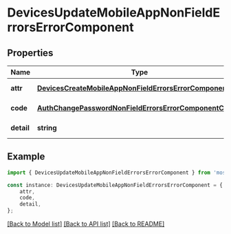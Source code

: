 # DevicesUpdateMobileAppNonFieldErrorsErrorComponent


## Properties

Name | Type | Description | Notes
------------ | ------------- | ------------- | -------------
**attr** | [**DevicesCreateMobileAppNonFieldErrorsErrorComponentAttr**](DevicesCreateMobileAppNonFieldErrorsErrorComponentAttr.md) |  | [default to undefined]
**code** | [**AuthChangePasswordNonFieldErrorsErrorComponentCode**](AuthChangePasswordNonFieldErrorsErrorComponentCode.md) |  | [default to undefined]
**detail** | **string** |  | [default to undefined]

## Example

```typescript
import { DevicesUpdateMobileAppNonFieldErrorsErrorComponent } from 'mosquito-alert';

const instance: DevicesUpdateMobileAppNonFieldErrorsErrorComponent = {
    attr,
    code,
    detail,
};
```

[[Back to Model list]](../README.md#documentation-for-models) [[Back to API list]](../README.md#documentation-for-api-endpoints) [[Back to README]](../README.md)
